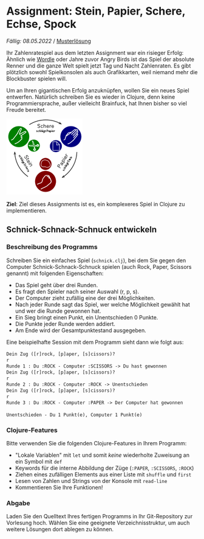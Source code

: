 # Assignment: Stein, Papier, Schere, Echse, Spock

*Fällig: 08.05.2022* / [Musterlösung](solution/)

Ihr Zahlenratespiel aus dem letzten Assignment war ein risieger Erfolg: Ähnlich wie [Wordle](https://www.nytimes.com/games/wordle/index.html) oder Jahre zuvor Angry Birds ist das Spiel der absolute Renner und die ganze Welt spielt jetzt Tag und Nacht Zahlenraten. Es gibt plötzlich sowohl Spielkonsolen als auch Grafikkarten, weil niemand mehr die Blockbuster spielen will.

Um an Ihren gigantischen Erfolg anzuknüpfen, wollen Sie ein neues Spiel entwerfen. Natürlich schreiben Sie es wieder in Clojure, denn keine Programmiersprache, außer vielleicht Brainfuck, hat Ihnen bisher so viel Freude bereitet.

![Regeln für Schnick-Schnack-Schnuck](schnick.png)

**Ziel**: Ziel dieses Assignments ist es, ein komplexeres Spiel in Clojure zu implementieren.

## Schnick-Schnack-Schnuck entwickeln

### Beschreibung des Programms

Schreiben Sie ein einfaches Spiel (`schnick.clj`), bei dem Sie gegen den Computer Schnick-Schnack-Schnuck spielen (auch Rock, Paper, Scissors genannt) mit folgenden Eigenschaften:

  * Das Spiel geht über drei Runden.
  * Es fragt den Spieler nach seiner Auswahl (r, p, s).
  * Der Computer zieht zufällig eine der drei Möglichkeiten.
  * Nach jeder Runde sagt das Spiel, wer welche Möglichkeit gewählt hat und wer die Runde gewonnen hat.
  * Ein Sieg bringt einen Punkt, ein Unentschieden 0 Punkte.
  * Die Punkte jeder Runde werden addiert.
  * Am Ende wird der Gesamtpunktestand ausgegeben.

Eine beispielhafte Session mit dem Programm sieht dann wie folgt aus:

```console
Dein Zug ([r]rock, [p]aper, [s]cissors)?
r
Runde 1 : Du :ROCK - Computer :SCISSORS -> Du hast gewonnen
Dein Zug ([r]rock, [p]aper, [s]cissors)?
r
Runde 2 : Du :ROCK - Computer :ROCK -> Unentschieden
Dein Zug ([r]rock, [p]aper, [s]cissors)?
r
Runde 3 : Du :ROCK - Computer :PAPER -> Der Computer hat gewonnen

Unentschieden - Du 1 Punkt(e), Computer 1 Punkt(e)
```


### Clojure-Features

Bitte verwenden Sie die folgenden Clojure-Features in Ihrem Programm:

  * "Lokale Variablen" mit `let` und somit _keine_ wiederholte Zuweisung an ein Symbol mit `def`
  * Keywords für die interne Abbildung der Züge (`:PAPER`, `:SCISSORS`, `:ROCK`)
  * Ziehen eines zufälligen Elements aus einer Liste mit `shuffle` und `first`
  * Lesen von Zahlen und Strings von der Konsole mit `read-line`
  * Kommentieren Sie Ihre Funktionen!


### Abgabe


Laden Sie den Quelltext Ihres fertigen Programms in Ihr Git-Repository zur Vorlesung hoch. Wählen Sie eine geeignete Verzeichnisstruktur, um auch weitere Lösungen dort ablegen zu können.
